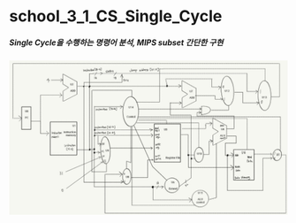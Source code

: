 # school_3_1_CS_Single_Cycle
##### Single Cycle을 수행하는 명령어 분석, MIPS subset 간단한 구현

![structure](image/structure.png)
